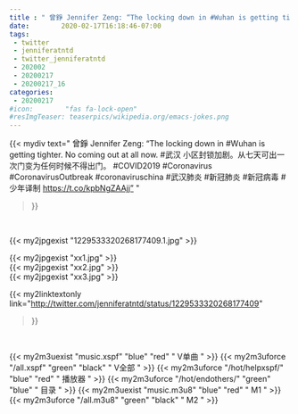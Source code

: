 ```yaml
---
title : " 曾錚 Jennifer Zeng: “The locking down in #Wuhan is getting tighter. No coming out at all now. #武汉 小区封锁加剧。从七天可出一次门变为任何时候不得出门。&#10;#COVID2019 #Coronavirus #CoronavirusOutbreak #coronaviruschina  #武汉肺炎 #新冠肺炎 #新冠病毒 #少年译制 https://t.co/kpbNgZAAjj”  "
date:        2020-02-17T16:18:46-07:00
tags:
 - twitter
 - jenniferatntd
 - twitter_jenniferatntd
 - 202002
 - 20200217
 - 20200217_16
categories:
 - 20200217
#icon:        "fas fa-lock-open"
#resImgTeaser: teaserpics/wikipedia.org/emacs-jokes.png
---
```


{{< mydiv text=" 曾錚 Jennifer Zeng: “The locking down in #Wuhan is getting tighter. No coming out at all now. #武汉 小区封锁加剧。从七天可出一次门变为任何时候不得出门。&#10;#COVID2019 #Coronavirus #CoronavirusOutbreak #coronaviruschina  #武汉肺炎 #新冠肺炎 #新冠病毒 #少年译制 https://t.co/kpbNgZAAjj”  "
>}}
<br>


 {{< my2jpgexist "1229533320268177409.1.jpg" >}}<br> 

{{< my2jpgexist "xx1.jpg" >}}<br>
{{< my2jpgexist "xx2.jpg" >}}<br>
{{< my2jpgexist "xx3.jpg" >}}<br>


{{< my2linktextonly link="http://twitter.com/jenniferatntd/status/1229533320268177409"
>}}


<br>

{{< my2m3uexist "music.xspf"        "blue"   "red"    " V单曲 " >}} {{< my2m3uforce "/all.xspf"         "green"  "black"  " V全部 " >}} {{< my2m3uforce "/hot/helpxspf/"    "blue"   "red"    " 播放器 " >}} {{< my2m3uforce "/hot/endothers/"   "green"  "blue"   " 目录 " >}} {{< my2m3uexist "music.m3u8"        "blue"   "red"    " M1 " >}} {{< my2m3uforce "/all.m3u8"         "green"  "black"  " M2 " >}} 
